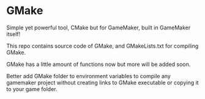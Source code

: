 # GMake
Simple yet powerful tool, CMake but for GameMaker, built in GameMaker itself!

This repo contains source code of GMake, and GMakeLists.txt for compiling GMake.

GMake has a little amount of functions now but more will be added soon.

Better add GMake folder to environment variables to compile any gamemaker project 
without creating links to GMake executable or copying it to your game folder.